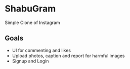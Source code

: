 # ShabuGram
 Simple Clone of Instagram

## Goals
- UI for commenting and likes
- Upload photos, caption and report for harmful images
- Signup and Login

